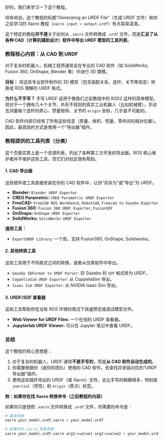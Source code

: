好的，我们来学习一下这个教程。

坦率地说，这个教程的标题“Generating an URDF File”（生成 URDF 文件）和你之前学习的 Xacro 教程（`xacro input > output.urdf`）有点容易混淆。

这个特定的教程**并不是**关于如何从 `.xacro` 文件转换成 `.urdf` 文件，而是**汇总了从各种 CAD（计算机辅助设计）软件中导出 URDF 模型的工具列表**。

### 教程核心内容：从 CAD 到 URDF

对于复杂的机器人，机械工程师通常会在专业的 CAD 软件（如 SolidWorks, Fusion 360, OnShape, Blender 等）中进行 3D 建模。

**目标：** 将这些专业软件制作的 3D 模型（包含装配关系、连杆、关节等信息）转换成 ROS 理解的 URDF 格式。

**为什么不手写？**
手写 URDF 适用于像我们之前教程中的 R2D2 这样的简单模型。但对于一个拥有几十个关节、外形不规则的真实工业机器人（比如机械臂），手动去测量每个连杆的质心、惯量矩阵、关节的 `origin` 坐标，几乎是不可能的。

CAD 软件内部已经有了所有这些信息（质量、体积、惯量、零件间的相对位置）。因此，最高效的方式是使用一个“导出器”插件。

### 教程提供的工具列表（分类）

这个页面实质上是一个资源列表，列出了各种第三方开发的导出器。ROS 核心维护者并不维护这些工具，但它们对社区很有帮助。

#### 1\. CAD 导出器

这些插件或工具直接安装在你的 CAD 软件中，让你“另存为”或“导出”为 URDF。

  * **Blender:** `Blender URDF Exporter`
  * **CREO Parametric:** `CREO Parametric URDF Exporter`
  * **FreeCAD:** `FreeCAD ROS Workbench`, `RobotCAD`, `Freecad to Gazebo Exporter`
  * **Fusion 360:** `Fusion 360 URDF Exporter`, `FusionSDF`
  * **OnShape:** `OnShape URDF Exporter`
  * **SolidWorks:** `SolidWorks URDF Exporter`

**通用工具：**

  * `ExportURDF Library`: 一个库，支持 Fusion360, OnShape, Solidworks。

#### 2\. 其他转换工具

这些工具用于不同格式之间的转换，或者从仿真软件中导出。

  * `Gazebo SDFormat to URDF Parser`: 将 Gazebo 的 `SDF` 格式转为 URDF。
  * `CoppeliaSim URDF Exporter`: 从 CoppeliaSim 导出。
  * `Isaac Sim URDF Exporter`: 从 NVIDIA Isaac Sim 导出。

#### 3\. URDF/SDF 查看器

这些工具帮助你在没有 ROS 环境的情况下快速预览或调试模型文件。

  * **Web Viewer for URDF Files:** 一个在线的 URDF 查看器。
  * **Jupyterlab URDF Viewer:** 可以在 Jupyter 笔记中查看 URDF。

### 总结

这个教程的核心思想是：

1.  对于复杂的机器人，URDF 通常**不是手写的**，而是**从 CAD 软件自动生成的**。
2.  你需要根据你（或你的团队）使用的 CAD 软件，去查找并安装对应的“URDF 导出器”插件。
3.  使用这些插件导出的 URDF（或 Xacro）文件，会比手写的精确得多，特别是 `inertial`（惯性）和 `origin`（原点）标签。

**附：如果你在找 Xacro 转换命令（之前教程的内容）**

如果你只是想把 `.xacro` 文件转换成 `.urdf` 文件，你需要的命令是：

```bash
# 基本转换
xacro your_model.urdf.xacro > your_model.urdf

# 如果你的 xacro 需要参数：
xacro your_model.urdf.xacro arg1:=value1 arg2:=value2 > your_model.urdf
```